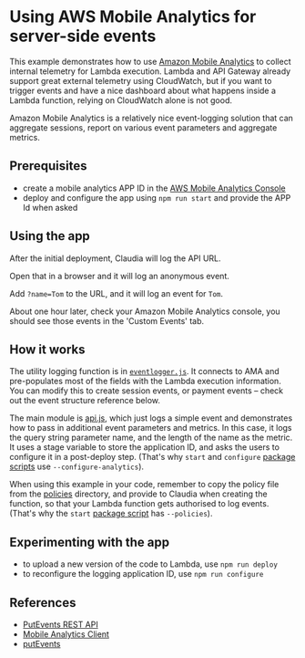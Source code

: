# Using AWS Mobile Analytics for server-side events

This example demonstrates how to use [Amazon Mobile Analytics](https://console.aws.amazon.com/mobileanalytics) to collect internal telemetry for Lambda execution. Lambda
and API Gateway already support great external telemetry using CloudWatch, but if you want to trigger events and have a nice dashboard about what happens inside a Lambda function, relying on CloudWatch alone is not good.

Amazon Mobile Analytics is a relatively nice event-logging solution that can aggregate sessions, report on various event parameters and aggregate metrics. 

## Prerequisites

* create a mobile analytics APP ID in the [AWS Mobile Analytics Console](https://console.aws.amazon.com/mobileanalytics)
* deploy and configure the app using `npm run start` and provide the APP Id when asked

## Using the app

After the initial deployment, Claudia will log the API URL.

Open that in a browser and it will log an anonymous event. 

Add `?name=Tom` to the URL, and it will log an event for `Tom`. 

About one hour later, check your Amazon Mobile Analytics console, you should see those events in the 'Custom Events' tab.

## How it works

The utility logging function is in [`eventlogger.js`](eventlogger.js). It connects to AMA and pre-populates most of the fields with the Lambda execution information. You can modify this to create session events, or payment events &ndash; check out the event structure reference below.

The main module is [api.js](api.js), which just logs a simple event and demonstrates how to pass in additional event parameters and metrics. In this case, it logs the query string parameter name, and the length of the name as the metric. It uses a stage variable to store the application ID, and asks the users to configure it in a post-deploy step. (That's why `start` and `configure` [package scripts](package.json) use `--configure-analytics`). 

When using this example in your code, remember to copy the policy file from the [policies](policies) directory, and provide to Claudia when creating the function, so that your Lambda function gets authorised to log events. (That's why the `start` [package script](package.json) has `--policies`).

## Experimenting with the app

* to upload a new version of the code to Lambda, use `npm run deploy`
* to reconfigure the logging application ID, use `npm run configure`

## References

* [PutEvents REST API](http://docs.aws.amazon.com/mobileanalytics/latest/ug/PutEvents.html)
* [Mobile Analytics Client](https://github.com/aws/aws-sdk-mobile-analytics-js/blob/master/lib/MobileAnalyticsClient.js)
* [putEvents](http://docs.aws.amazon.com/AWSJavaScriptSDK/latest/AWS/MobileAnalytics.html#putEvents-property)
